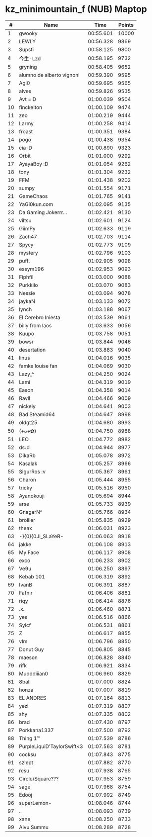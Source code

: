 # kz_minimountain_f (NUB) Maptop

|  # | Name | Time | Points |
|-------------- | -------------- | -------------- | -------------- | 
| 1 | gwooky | 00:55.601 | 10000 | 
| 2 | LEWLY | 00:56.328 | 9869 | 
| 3 | Supsti | 00:58.125 | 9800 | 
| 4 | 今生-Lzd | 00:58.195 | 9732 | 
| 5 | gryning | 00:58.405 | 9652 | 
| 6 | alumno de alberto vignoni | 00:59.390 | 9595 | 
| 7 | Agi0 | 00:59.695 | 9565 | 
| 8 | alves | 00:59.826 | 9535 | 
| 9 | Avt = D | 01:00.039 | 9504 | 
| 10 | finckelton | 01:00.109 | 9474 | 
| 11 | zeo | 01:00.219 | 9444 | 
| 12 | Larmy | 01:00.258 | 9414 | 
| 13 | froast | 01:00.351 | 9384 | 
| 14 | pogo | 01:00.438 | 9354 | 
| 15 | cia :D | 01:00.890 | 9323 | 
| 16 | Orbit | 01:01.000 | 9292 | 
| 17 | AyayaBoy :D | 01:01.054 | 9262 | 
| 18 | tony | 01:01.304 | 9232 | 
| 19 | FFM | 01:01.438 | 9202 | 
| 20 | sumpy | 01:01.554 | 9171 | 
| 21 | GameChaos | 01:01.765 | 9141 | 
| 22 | YaGi0kun.com | 01:02.095 | 9135 | 
| 23 | Da Gaming Jokerrr... | 01:02.421 | 9130 | 
| 24 | viltsu | 01:02.601 | 9124 | 
| 25 | GiimPy | 01:02.633 | 9119 | 
| 26 | Zach47 | 01:02.703 | 9114 | 
| 27 | Spycy | 01:02.773 | 9109 | 
| 28 | mystery | 01:02.796 | 9103 | 
| 29 | puff. | 01:02.905 | 9098 | 
| 30 | essym196 | 01:02.953 | 9093 | 
| 31 | Fiphfil | 01:03.000 | 9088 | 
| 32 | Purkkilo | 01:03.070 | 9083 | 
| 33 | Nessie | 01:03.094 | 9078 | 
| 34 | jaykaN | 01:03.133 | 9072 | 
| 35 | lynch | 01:03.188 | 9067 | 
| 36 | El Cerebro Iniesta | 01:03.539 | 9061 | 
| 37 | billy from laos | 01:03.633 | 9056 | 
| 38 | Kuupo | 01:03.758 | 9051 | 
| 39 | bowsr | 01:03.844 | 9046 | 
| 40 | desertation | 01:03.883 | 9040 | 
| 41 | linus | 01:04.016 | 9035 | 
| 42 | famke louise fan | 01:04.069 | 9030 | 
| 43 | Lazy_^ | 01:04.250 | 9024 | 
| 44 | Lami | 01:04.319 | 9019 | 
| 45 | Eason | 01:04.358 | 9014 | 
| 46 | Ravil | 01:04.466 | 9009 | 
| 47 | nickely | 01:04.641 | 9003 | 
| 48 | Bad Steamid64 | 01:04.647 | 8998 | 
| 49 | oldgt25 | 01:04.680 | 8993 | 
| 50 | (◕ᴗ◕✿) | 01:04.750 | 8988 | 
| 51 | LEO | 01:04.772 | 8982 | 
| 52 | dsɹd | 01:04.944 | 8977 | 
| 53 | DikaRb | 01:05.078 | 8972 | 
| 54 | Kasalak | 01:05.257 | 8966 | 
| 55 | SigurRos :v | 01:05.367 | 8961 | 
| 56 | Charon | 01:05.444 | 8955 | 
| 57 | tricky | 01:05.516 | 8950 | 
| 58 | Ayanokouji | 01:05.694 | 8944 | 
| 59 | arse | 01:05.733 | 8939 | 
| 60 | GnagarN^ | 01:05.766 | 8934 | 
| 61 | broiiler | 01:05.835 | 8929 | 
| 62 | theax | 01:06.031 | 8923 | 
| 63 | -}{0}{0JI_SLaYeR- | 01:06.063 | 8918 | 
| 64 | jakke | 01:06.108 | 8913 | 
| 65 | My Face | 01:06.117 | 8908 | 
| 66 | exco | 01:06.233 | 8902 | 
| 67 | Ve9u | 01:06.250 | 8897 | 
| 68 | Kebab 101 | 01:06.319 | 8892 | 
| 69 | IvanB | 01:06.391 | 8887 | 
| 70 | Fafnir | 01:06.406 | 8881 | 
| 71 | riqy | 01:06.414 | 8876 | 
| 72 | .x. | 01:06.460 | 8871 | 
| 73 | yes | 01:06.516 | 8866 | 
| 74 | Sylcf | 01:06.531 | 8861 | 
| 75 | Z | 01:06.617 | 8855 | 
| 76 | vlm | 01:06.796 | 8850 | 
| 77 | Donut Guy | 01:06.805 | 8845 | 
| 78 | maeson | 01:06.828 | 8840 | 
| 79 | rifk | 01:06.921 | 8834 | 
| 80 | Mudddiiian0 | 01:06.960 | 8829 | 
| 81 | 8ball | 01:07.000 | 8824 | 
| 82 | honza | 01:07.007 | 8819 | 
| 83 | EL ANDRES | 01:07.164 | 8813 | 
| 84 | yezi | 01:07.319 | 8807 | 
| 85 | shy | 01:07.335 | 8802 | 
| 86 | brad | 01:07.430 | 8797 | 
| 87 | Porkkana1337 | 01:07.500 | 8792 | 
| 88 | Thing 1™ | 01:07.539 | 8786 | 
| 89 | PurpleLiquiD'TaylorSwift<3 | 01:07.563 | 8781 | 
| 90 | cocksu | 01:07.843 | 8775 | 
| 91 | szlept | 01:07.882 | 8770 | 
| 92 | resu | 01:07.938 | 8765 | 
| 93 | Circle/Square??? | 01:07.953 | 8759 | 
| 94 | sage | 01:07.968 | 8754 | 
| 95 | Edooj | 01:07.992 | 8749 | 
| 96 | superLemon- | 01:08.046 | 8744 | 
| 97 | .. | 01:08.093 | 8739 | 
| 98 | xane | 01:08.250 | 8733 | 
| 99 | Aivu Summu | 01:08.289 | 8728 | 

